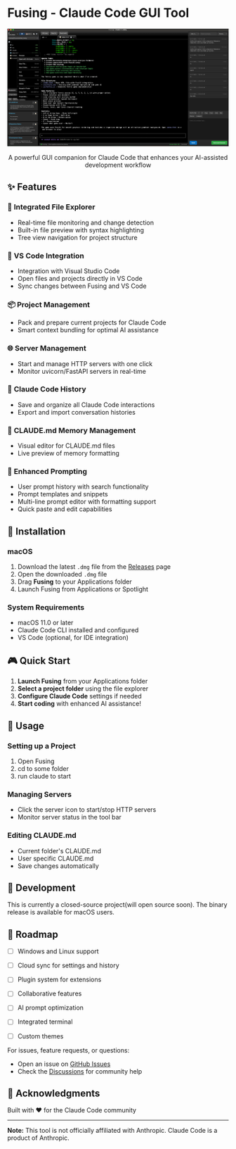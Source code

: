 # Fusing - Claude Code GUI Tool

<p align="center">
  <img src="screenshot.png" alt="Fusing Screenshot" width="800">
</p>

<p align="center">
  A powerful GUI companion for Claude Code that enhances your AI-assisted development workflow
</p>

## ✨ Features

### 📁 **Integrated File Explorer**
- Real-time file monitoring and change detection
- Built-in file preview with syntax highlighting
- Tree view navigation for project structure

### 🔗 **VS Code Integration**
- Integration with Visual Studio Code
- Open files and projects directly in VS Code
- Sync changes between Fusing and VS Code

### 📦 **Project Management**
- Pack and prepare current projects for Claude Code
- Smart context bundling for optimal AI assistance

### 🌐 **Server Management**
- Start and manage HTTP servers with one click
- Monitor uvicorn/FastAPI servers in real-time

### 💾 **Claude Code History**
- Save and organize all Claude Code interactions
- Export and import conversation histories

### 📝 **CLAUDE.md Memory Management**
- Visual editor for CLAUDE.md files
- Live preview of memory formatting

### 🎯 **Enhanced Prompting**
- User prompt history with search functionality
- Prompt templates and snippets
- Multi-line prompt editor with formatting support
- Quick paste and edit capabilities

## 🚀 Installation

### macOS
1. Download the latest `.dmg` file from the [Releases](../../releases) page
2. Open the downloaded `.dmg` file
3. Drag **Fusing** to your Applications folder
4. Launch Fusing from Applications or Spotlight

### System Requirements
- macOS 11.0 or later
- Claude Code CLI installed and configured
- VS Code (optional, for IDE integration)

## 🎮 Quick Start

1. **Launch Fusing** from your Applications folder
2. **Select a project folder** using the file explorer
3. **Configure Claude Code** settings if needed
4. **Start coding** with enhanced AI assistance!

## 📖 Usage

### Setting up a Project
1. Open Fusing
2. cd to some folder
3. run claude to start

### Managing Servers
- Click the server icon to start/stop HTTP servers
- Monitor server status in the tool bar

### Editing CLAUDE.md
- Current folder's CLAUDE.md
- User specific CLAUDE.md
- Save changes automatically

## 🔧 Development

This is currently a closed-source project(will open source soon). The binary release is available for macOS users.

## 📝 Roadmap

- [ ] Windows and Linux support
- [ ] Cloud sync for settings and history
- [ ] Plugin system for extensions
- [ ] Collaborative features
- [ ] AI prompt optimization
- [ ] Integrated terminal
- [ ] Custom themes


For issues, feature requests, or questions:
- Open an issue on [GitHub Issues](../../issues)
- Check the [Discussions](../../discussions) for community help

## 🙏 Acknowledgments

Built with ❤️ for the Claude Code community

---

**Note:** This tool is not officially affiliated with Anthropic. Claude Code is a product of Anthropic.
